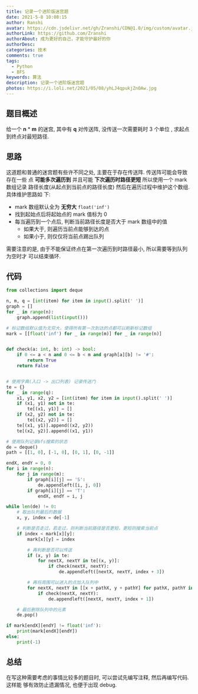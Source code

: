 ```yaml
---
title: 记录一个进阶版迷宫题
date: 2021-5-8 10:08:15
author: Ranshi
avatar: https://cdn.jsdelivr.net/gh/Zranshi/CDN@1.0/img/custom/avatar.jpg
authorLink: https://github.com/Zranshi
authorAbout: 成为更好的自己，才能守护最好的你
authorDesc:
categories: 技术
comments: true
tags:
  - Python
  - BFS
keywords: 算法
description: 记录一个进阶版迷宫题
photos: https://i.loli.net/2021/05/08/yhLJ4qpukjZnOAw.jpg
---
```


## 题目概述

给一个 **n** \* **m** 的迷宫, 其中有 **q** 对传送阵, 没传送一次需要耗时 3 个单位
, 求起点到终点对最短路径.

## 思路

这道题和普通的迷宫题有些许不同之处, 主要在于存在传送阵. 传送阵可能会导致存在一些
点 **可能多次遍历到** 并且可能 **下次遍历时路径更短** 所以使用一个 mark 数组记录
路径长度(从起点到当前点的路径长度) 然后在遍历过程中维护这个数组. 具体维护思路如
下:

- mark 数组默认全为 **无穷大** `float('inf')`
- 找到起始点后将起始点的 mark 值标为 0
- 每当遍历到一个点后, 判断当前路径长度是否大于 mark 数组中的值
  - 如果大于, 则遍历当前点能够到达的点
  - 如果小于, 则仅仅将当前点踢出队列

需要注意的是, 由于不能保证终点在第一次遍历到时路径最小, 所以需要等到队列为空时才
可以结束循环.

## 代码

```Python
from collections import deque

n, m, q = [int(item) for item in input().split(' ')]
graph = []
for _ in range(n):
    graph.append(list(input()))

# 标记数组默认值为无穷大，使得所有第一次到达的点都可以刷新标记数组
mark = [[float('inf') for _ in range(m)] for _ in range(n)]


def check(a: int, b: int) -> bool:
    if 0 <= a < n and 0 <= b < m and graph[a][b] != '#':
        return True
    return False


# 使用字典(入口 -> 出口列表) 记录传送门
te = {}
for _ in range(q):
    x1, y1, x2, y2 = [int(item) for item in input().split(' ')]
    if (x1, y1) not in te:
        te[(x1, y1)] = []
    if (x2, y2) not in te:
        te[(x2, y2)] = []
    te[(x1, y1)].append((x2, y2))
    te[(x2, y2)].append((x1, y1))

# 使用队列记录bfs搜索的状态
de = deque()
path = [[1, 0], [-1, 0], [0, 1], [0, -1]]

endX, endY = 0, 0
for i in range(n):
    for j in range(m):
        if graph[i][j] == 'S':
            de.appendleft([i, j, 0])
        if graph[i][j] == 'T':
            endX, endY = i, j

while len(de) != 0:
    # 取出队列最后的数据
    x, y, index = de[-1]

    # 判断是否走过，若走过，则判断当前路径是否更短，更短则搜索当前点
    if index < mark[x][y]:
        mark[x][y] = index

        # 再判断是否可以传送
        if (x, y) in te:
            for nextX, nextY in te[(x, y)]:
                if check(nextX, nextY):
                    de.appendleft([nextX, nextY, index + 3])

        # 再将周围可以进入的点加入队列中
        for nextX, nextY in [[x + pathX, y + pathY] for pathX, pathY in path]:
            if check(nextX, nextY):
                de.appendleft([nextX, nextY, index + 1])

    # 最后删除队列中的元素
    de.pop()

if mark[endX][endY] != float('inf'):
    print(mark[endX][endY])
else:
    print(-1)

```

## 总结

在写这种需要考虑的事情比较多的题目时, 可以尝试先编写注释, 然后再编写代码. 这样能
够有效防止遗漏情况, 也便于出现 debug.
